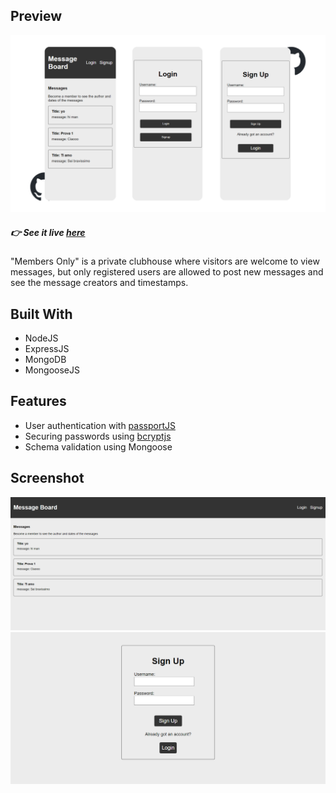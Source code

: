 ## Preview

![alt text](./public/preview/mobile%20preview.png)
##### 👉 See it live [here](https://members-only-production-2d77.up.railway.app/)
"Members Only" is a private clubhouse where visitors are welcome to view messages, but only registered users are allowed to post new messages and see the message creators and timestamps.

## Built With

- NodeJS
- ExpressJS
- MongoDB
- MongooseJS

## Features

- User authentication with [passportJS](https://www.passportjs.org/)
- Securing passwords using [bcryptjs](https://www.npmjs.com/package/bcrypt)
- Schema validation using Mongoose

## Screenshot

![alt text](./public/preview/image.png)
![alt text](./public/preview/image-1.png)